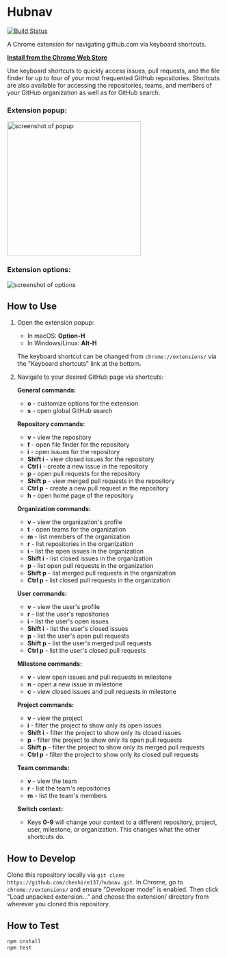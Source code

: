 # Hubnav

[![Build Status](https://travis-ci.org/cheshire137/hubnav.svg?branch=master)](https://travis-ci.org/cheshire137/hubnav)

A Chrome extension for navigating github.com via keyboard shortcuts.

**[Install from the Chrome Web Store](https://chrome.google.com/webstore/detail/hubnav/aanefongalfonofnpgkgcibhogmgnckm)**

Use keyboard shortcuts to quickly access issues, pull requests, and the file finder for up to four of your most frequented GitHub repositories. Shortcuts are also available for accessing the repositories, teams, and members of your GitHub organization as well as for GitHub search.

### Extension popup:

<img src="https://raw.githubusercontent.com/cheshire137/hubnav/master/screenshot-popup-007.png" alt="screenshot of popup" width="313">

### Extension options:

![screenshot of options](https://raw.githubusercontent.com/cheshire137/hubnav/master/screenshot-options-007.png)

## How to Use

1. Open the extension popup:

    - In macOS: **Option-H**
    - In Windows/Linux: **Alt-H**

    The keyboard shortcut can be changed from `chrome://extensions/`
    via the "Keyboard shortcuts" link at the bottom.

2. Navigate to your desired GitHub page via shortcuts:

    **General commands:**

    - **o** - customize options for the extension
    - **s** - open global GitHub search

    **Repository commands:**

    - **v** - view the repository
    - **f** - open file finder for the repository
    - **i** - open issues for the repository
    - **Shift i** - view closed issues for the repository
    - **Ctrl i** - create a new issue in the repository
    - **p** - open pull requests for the repository
    - **Shift p** - view merged pull requests in the repository
    - **Ctrl p** - create a new pull request in the repository
    - **h** - open home page of the repository

    **Organization commands:**

    - **v** - view the organization's profile
    - **t** - open teams for the organization
    - **m** - list members of the organization
    - **r** - list repositories in the organization
    - **i** - list the open issues in the organization
    - **Shift i** - list closed issues in the organization
    - **p** - list open pull requests in the organization
    - **Shift p** - list merged pull requests in the organization
    - **Ctrl p** - list closed pull requests in the organization

    **User commands:**

    - **v** - view the user's profile
    - **r** - list the user's repositories
    - **i** - list the user's open issues
    - **Shift i** - list the user's closed issues
    - **p** - list the user's open pull requests
    - **Shift p** - list the user's merged pull requests
    - **Ctrl p** - list the user's closed pull requests

    **Milestone commands:**

    - **v** - view open issues and pull requests in milestone
    - **n** - open a new issue in milestone
    - **c** - view closed issues and pull requests in milestone

    **Project commands:**

    - **v** - view the project
    - **i** - filter the project to show only its open issues
    - **Shift i** - filter the project to show only its closed issues
    - **p** - filter the project to show only its open pull requests
    - **Shift p** - filter the project to show only its merged pull requests
    - **Ctrl p** - filter the project to show only its closed pull requests

    **Team commands:**

    - **v** - view the team
    - **r** - list the team's repositories
    - **m** - list the team's members

    **Switch context:**

    - Keys **0-9** will change your context to a different repository, project, user, milestone, or organization. This changes what the other shortcuts do.

## How to Develop

Clone this repository locally via
`git clone https://github.com/cheshire137/hubnav.git`. In Chrome, go to
`chrome://extensions/` and ensure "Developer mode" is
enabled. Then click "Load unpacked extension..." and
choose the extension/ directory from wherever you cloned this repository.

## How to Test

```bash
npm install
npm test
```
